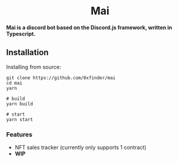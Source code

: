 # <h1 align="center">Mai</h1>

**Mai is a discord bot based on the Discord.js framework, written in Typescript.**

## Installation

Installing from source:

```shell
git clone https://github.com/0xfinder/mai
cd mai
yarn

# build
yarn build

# start
yarn start
```

### Features

- NFT sales tracker (currently only supports 1 contract)
- **WIP**
